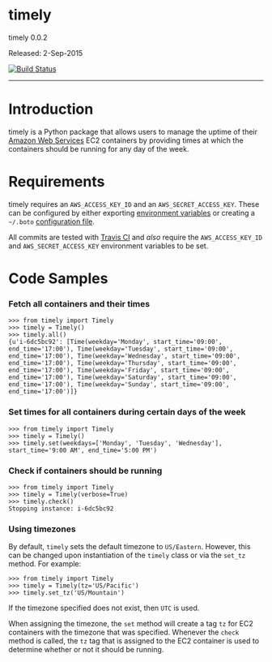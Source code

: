 # timely

timely 0.0.2

Released: 2-Sep-2015

[![Build Status](https://travis-ci.org/rightlag/timely.svg?branch=master)](https://travis-ci.org/rightlag/timely)

---

# Introduction

timely is a Python package that allows users to manage the uptime of their [Amazon Web Services](https://aws.amazon.com/) EC2 containers by providing times at which the containers should be running for any day of the week.

# Requirements

timely requires an `AWS_ACCESS_KEY_ID` and an `AWS_SECRET_ACCESS_KEY`. These can be configured by either exporting [environment variables](https://github.com/boto/boto#getting-started-with-boto) or creating a `~/.boto` [configuration file](https://boto.readthedocs.org/en/latest/getting_started.html#configuring-boto-credentials).

All commits are tested with [Travis CI](https://travis-ci.org/) and *also* require the `AWS_ACCESS_KEY_ID` and `AWS_SECRET_ACCESS_KEY` environment variables to be set.

# Code Samples

### Fetch all containers and their times

    >>> from timely import Timely
    >>> timely = Timely()
    >>> timely.all()
    {u'i-6dc5bc92': [Time(weekday='Monday', start_time='09:00', end_time='17:00'), Time(weekday='Tuesday', start_time='09:00', end_time='17:00'), Time(weekday='Wednesday', start_time='09:00', end_time='17:00'), Time(weekday='Thursday', start_time='09:00', end_time='17:00'), Time(weekday='Friday', start_time='09:00', end_time='17:00'), Time(weekday='Saturday', start_time='09:00', end_time='17:00'), Time(weekday='Sunday', start_time='09:00', end_time='17:00')]}

### Set times for all containers during certain days of the week

    >>> from timely import Timely
    >>> timely = Timely()
    >>> timely.set(weekdays=['Monday', 'Tuesday', 'Wednesday'], start_time='9:00 AM', end_time='5:00 PM')

### Check if containers should be running

    >>> from timely import Timely
    >>> timely = Timely(verbose=True)
    >>> timely.check()
    Stopping instance: i-6dc5bc92

### Using timezones

By default, `timely` sets the default timezone to `US/Eastern`. However, this can be changed upon instantiation of the `timely` class or via the `set_tz` method. For example:

    >>> from timely import Timely
    >>> timely = Timely(tz='US/Pacific')
    >>> timely.set_tz('US/Mountain')

If the timezone specified does not exist, then `UTC` is used.

When assigning the timezone, the `set` method will create a tag `tz` for EC2 containers with the timezone that was specified. Whenever the `check` method is called, the `tz` tag that is assigned to the EC2 container is used to determine whether or not it should be running.

